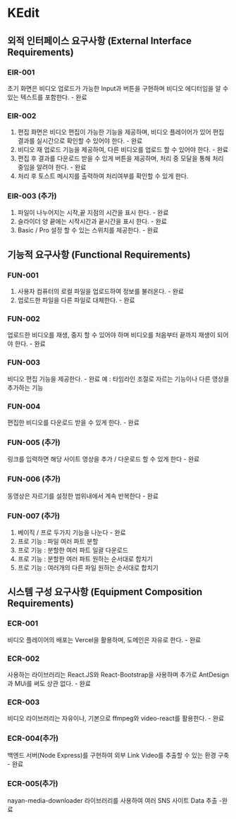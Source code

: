 # KEdit

## 외적 인터페이스 요구사항 (External Interface Requirements)

### EIR-001

초기 화면은 비디오 업로드가 가능한 Input과 버튼을 구현하며 비디오 에디터임을 알 수 있는 텍스트를 포함한다. - 완료

### EIR-002

1. 편집 화면은 비디오 편집이 가능한 기능을 제공하며, 비디오 플레이어가 있어 편집 결과를 실시간으로 확인할 수 있어야 한다. - 완료
2. 비디오 재 업로드 기능을 제공하여, 다른 비디오를 업로드 할 수 있어야 한다. - 완료
3. 편집 후 결과를 다운로드 받을 수 있게 버튼을 제공하며, 처리 중 모달을 통해 처리중임을 알려야 한다. - 완료
4. 처리 후 토스트 메시지를 출력하여 처리여부를 확인할 수 있게 한다.

### EIR-003 (추가)

1. 파일이 나누어지는 시작,끝 지점의 시간을 표시 한다. - 완료
2. 슬라이더 양 끝에는 시작시간과 끝시간을 표시 한다. - 완료
3. Basic / Pro 설정 할 수 있는 스위치를 제공한다. - 완료

## 기능적 요구사항 (Functional Requirements)

### FUN-001

1. 사용자 컴퓨터의 로컬 파일을 업로드하여 정보를 불러온다. - 완료
2. 업로드한 파일을 다른 파일로 대체한다. - 완료

### FUN-002

업로드한 비디오를 재생, 중지 할 수 있어야 하며 비디오를 처음부터 끝까지 재생이 되어야 한다. - 완료

### FUN-003

비디오 편집 기능을 제공한다. - 완료
예 : 타임라인 조절로 자르는 기능이나 다른 영상을 추가하는 기능

### FUN-004

편집한 비디오를 다운로드 받을 수 있게 한다. - 완료

### FUN-005 (추가)

링크를 입력하면 해당 사이트 영상을 추가 / 다운로드 할 수 있게 한다 - 완료

### FUN-006 (추가)

동영상은 자르기를 설정한 범위내에서 계속 반복한다 - 완료

### FUN-007 (추가)

1. 베이직 / 프로 두가지 기능을 나눈다 - 완료
2. 프로 기능 : 파일 여러 파트 분할
3. 프로 기능 : 분할한 여러 파트 일괄 다운로드
4. 프로 기능 : 분할한 여러 파트 원하는 순서대로 합치기
5. 프로 기능 : 여러개의 다른 파일 원하는 순서대로 합치기

## 시스템 구성 요구사항 (Equipment Composition Requirements)

### ECR-001

비디오 플레이어의 배포는 Vercel을 활용하며, 도메인은 자유로 한다. - 완료

### ECR-002

사용하는 라이브러리는 React.JS와 React-Bootstrap을 사용하며 추가로 AntDesign과 MUi를 써도 상관 없다. - 완료

### ECR-003

비디오 라이브러리는 자유이나, 기본으로 ffmpeg와 video-react를 활용한다. - 완료

### ECR-004(추가)

백엔드 서버(Node Express)를 구현하여 외부 Link Video를 추출할 수 있는 환경 구축 - 완료

### ECR-005(추가)

nayan-media-downloader 라이브러리를 사용하여 여러 SNS 사이트 Data 추출 -완료
